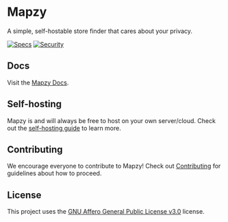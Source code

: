 # Mapzy

A simple, self-hostable store finder that cares about your privacy.

[![Specs](https://github.com/mapzy/mapzy/actions/workflows/specs.yml/badge.svg)](https://github.com/mapzy/mapzy/actions/workflows/specs.yml)
[![Security](https://github.com/mapzy/mapzy/actions/workflows/security.yml/badge.svg)](https://github.com/mapzy/mapzy/actions/workflows/security.yml)

## Docs

Visit the [Mapzy Docs](https://github.com/mapzy/docs/blob/main/docs/intro.md).

## Self-hosting

Mapzy is and will always be free to host on your own server/cloud. Check out the [self-hosting guide](/SELFHOSTING.md) to learn more.


## Contributing

We encourage everyone to contribute to Mapzy! Check out [Contributing](https://github.com/mapzy/mapzy/blob/main/CONTRIBUTING.md) for guidelines about how to proceed.

## License

This project uses the [GNU Affero General Public License v3.0](https://github.com/mapzy/mapzy/blob/main/LICENSE) license.
